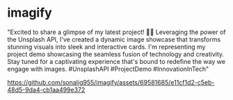 # imagify

"Excited to share a glimpse of my latest project! 🚀📸 Leveraging the power of the Unsplash API, I've created a dynamic image showcase that transforms stunning visuals into sleek and interactive cards. I'm representing my project demo showcasing the seamless fusion of technology and creativity. Stay tuned for a captivating experience that's bound to redefine the way we engage with images. #UnsplashAPI #ProjectDemo #InnovationInTech"




https://github.com/sonalig955/imagify/assets/69581685/e11cf1d2-c5eb-48d5-9da4-cb1aa499e372

